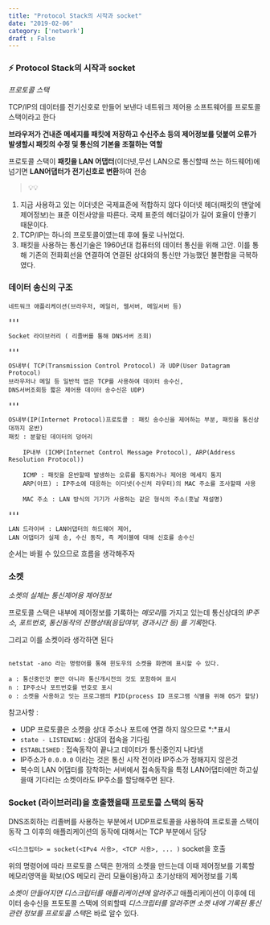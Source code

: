 ```yaml
---
title: "Protocol Stack의 시작과 socket"
date: "2019-02-06"
category: ['network']
draft : False
---
```


### ⚡ Protocol Stack의 시작과 socket


*프로토콜 스택*

TCP/IP의 데이터를 전기신호로 만들어 보낸다
네트워크 제어용 소프트웨어를 프로토콜 스택이라고 한다

**브라우저가 건내준 메세지를 패킷에 저장하고 수신주소 등의 제어정보를 덧붙여 오류가 발생할시 패킷의 수정 및 통신의 기본을 조절하는 역할**

프로토콜 스택이 **패킷을 LAN 어댑터**(이더넷,무선 LAN으로 통신할때 쓰는 하드웨어)에 
넘기면 **LAN어댑터가 전기신호로 변환**하여 전송


>💡💡    
1. 지금 사용하고 있는 이더넷은 국제표준에 적합하지 않다
이더넷 헤더(패킷의 맨앞에 제어정보)는 표준 이전사양을 따른다. 
국제 표준의 헤더길이가 길어 효율이 안좋기 때문이다.   
2. TCP/IP는 하나의 프로토콜이였는데 후에 둘로 나뉘었다.    
3. 패킷을 사용하는 통신기술은 1960년대 컴퓨터의 데이터 통신을 위해 고안.
이를 통해 기존의 전화회선을 연결하여 연결된 상대와의 통신만 가능했던 불편함을 극복하였다.





### 데이터 송신의 구조

```
네트워크 애플리케이션(브라우저, 메일러, 웹서버, 메일서버 등)

⬇️⬇️⬇️

Socket 라이브러리 ( 리졸버를 통해 DNS서버 조회)

⬇️⬇️⬇️

OS내부( TCP(Transmission Control Protocol) 과 UDP(User Datagram Protocol) 
브라우저나 메일 등 일반적 앱은 TCP를 사용하여 데이터 송수신, 
DNS서버조회등 짧은 제어용 데이터 송수신은 UDP)

⬇️⬇️⬇️

OS내부(IP(Internet Protocol)프로토콜 : 패킷 송수신을 제어하는 부분, 패킷을 통신상대까지 운반)
패킷 : 분할된 데이터의 덩어리

    IP내부 (ICMP(Internet Control Message Protocol), ARP(Address Resolution Protocol)) 
                
    ICMP : 패킷을 운반할때 발생하는 오류를 통지하거나 제어용 메세지 통지
    ARP(아프) : IP주소에 대응하는 이더넷(수신처 라우터)의 MAC 주소를 조사할때 사용

    MAC 주소 : LAN 방식의 기기가 사용하는 같은 형식의 주소(훗날 재설명)

⬇️⬇️⬇️

LAN 드라이버 : LAN어댑터의 하드웨어 제어, 
LAN 어댑터가 실제 송, 수신 동작, 즉 케이블에 대해 신호를 송수신
```

순서는 바뀔 수 있으므로 흐름을 생각해주자




### 소켓

*소켓의 실체는 통신제어용 제어정보*

프로토콜 스택은 내부에 제어정보를 기록하는 *메모리*를 가지고 있는데
통신상대의 *IP주소, 포트번호, 통신동작의 진행상태(응답여부, 경과시간 등) 를 기록*한다.

그리고 이를 소켓이라 생각하면 된다
```shell 

netstat -ano 라는 명령어를 통해 윈도우의 소켓을 화면에 표시할 수 있다.
                    
a : 통신중인것 뿐만 아니라 통신개시전의 것도 포함하여 표시
n : IP주소나 포트번호를 번호로 표시
o : 소켓을 사용하고 잇는 프로그램의 PID(process ID 프로그램 식별을 위해 OS가 할당) 

```
참고사항 : 

* UDP 프로토콜은 소켓을 상대 주소나 포트에 연결 하지 않으므로 *:*표시 
* `state - LISTENING` : 상대의 접속을 기다림 
* `ESTABLISHED` : 접속동작이 끝나고 데이터가 통신중인지 나타냄
* IP주소가 `0.0.0.0` 이라는 것은 통신 시작 전이라 IP주소가 정해지지 않은것
* 복수의 LAN 어댑터를 장착하는 서버에서 접속동작을 특정 LAN어댑터에만 하고싶을때 
기다리는 소켓이라도 IP주소를 할당해주면 된다.



### Socket (라이브러리)을 호출했을때 프로토콜 스택의 동작 

DNS조회하는 리졸버를 사용하는 부분에서 UDP프로토콜을 사용하여 프로토콜 스택이 동작
그 이후의 애플리케이션의 동작에 대해서는 TCP 부분에서 담당

`<디스크립터> = socket(<IPv4 사용>, <TCP 사용>, ... )` socket을 호출

위의 명령어에 따라 프로토콜 스택은 한개의 소켓을 만드는데
이때 제어정보를 기록할 메모리영역을 확보(OS 메모리 관리 모듈이용)하고 초기상태의 제어정보를 기록

*소켓이 만들어지면 디스크립터를 애플리케이션에 알려주고* 
애플리케이션이 이후에 데이터 송수신을 프토토콜 스택에 의뢰할때 
*디스크립터를 알려주면 소켓 내에 기록된 통신 관련 정보를 프로토콜 스택*은 바로 알수 있다.


